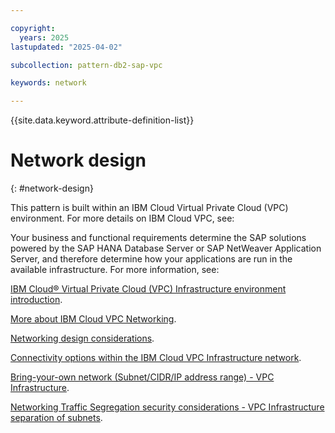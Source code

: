 ```yaml
---

copyright:
  years: 2025
lastupdated: "2025-04-02"

subcollection: pattern-db2-sap-vpc

keywords: network

---
```


{{site.data.keyword.attribute-definition-list}}

# Network design
{: #network-design}

This pattern is built within an IBM Cloud Virtual Private Cloud (VPC) environment. For more details on IBM Cloud VPC, see:

Your business and functional requirements determine the SAP solutions powered by the SAP HANA Database Server or SAP NetWeaver Application Server, and therefore determine how your applications are run in the available infrastructure. For more information, see:

[IBM Cloud® Virtual Private Cloud (VPC) Infrastructure environment introduction](/docs/sap?topic=sap-vpc-env-introduction).

[More about IBM Cloud VPC Networking](/docs/vpc?topic=vpc-about-networking-for-vpc).

[Networking design considerations](/docs/sap?topic=sap-networking-design-considerations).

[Connectivity options within the IBM Cloud VPC Infrastructure network](/docs/sap?topic=sap-determine-access#determine-access-connectivity-options-vpc).

[Bring-your-own network (Subnet/CIDR/IP address range) - VPC Infrastructure](/docs/sap?topic=sap-networking-design-considerations#network-connectivity-byo-vpc).

[Networking Traffic Segregation security considerations - VPC Infrastructure separation of subnets](/docs/sap?topic=sap-networking-design-considerations#network-security-vpc-separate-subnets).
